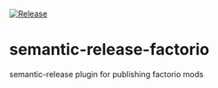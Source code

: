 [![Release](https://github.com/fgardt/semantic-release-factorio/actions/workflows/release.yml/badge.svg?branch=main)](https://github.com/fgardt/semantic-release-factorio/actions/workflows/release.yml)

# semantic-release-factorio

semantic-release plugin for publishing factorio mods
